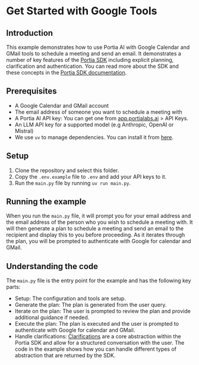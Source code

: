 # Get Started with Google Tools

## Introduction

This example demonstrates how to use Portia AI with Google Calendar and GMail tools to schedule a meeting and send an email. It demonstrates a number of key features of the [Portia SDK](https://github.com/portiaAI/portia-sdk-python) including explicit planning, clarification and authentication. You can read more about the SDK and these concepts in the [Portia SDK documentation](https://docs.portialabs.ai/SDK/portia).

## Prerequisites

- A Google Calendar and GMail account
- The email address of someone you want to schedule a meeting with
- A Portia AI API key: You can get one from [app.portialabs.ai](https://app.portialabs.ai) > API Keys.
- An LLM API key for a supported model (e.g Anthropic, OpenAI or Mistral)
- We use `uv` to manage dependencies. You can install it from [here](https://docs.astral.sh/uv/getting-started/installation/).

## Setup

1. Clone the repository and select this folder.
2. Copy the `.env.example` file to `.env` and add your API keys to it.
3. Run the `main.py` file by running `uv run main.py`.

## Running the example

When you run the `main.py` file, it will prompt you for your email address and the email address of the person who you wish to schedule a meeting with. It will then generate a plan to schedule a meeting and send an email to the recipient and display this to you before proceeding. As it iterates through the plan, you will be prompted to authenticate with Google for calendar and GMail.

## Understanding the code

The `main.py` file is the entry point for the example and has the following key parts:

- Setup: The configuration and tools are setup.
- Generate the plan: The plan is generated from the user query.
- Iterate on the plan: The user is prompted to review the plan and provide additional guidance if needed.
- Execute the plan: The plan is executed and the user is prompted to authenticate with Google for calendar and GMail.
- Handle clarifications: [Clarifications](https://docs.portialabs.ai/understand-clarifications) are a core abstraction within the Portia SDK and allow for a structured conversation with the user. The code in the example shows how you can handle different types of abstraction that are returned by the SDK.
